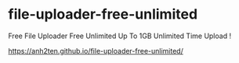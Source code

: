 # file-uploader-free-unlimited
Free File Uploader Free Unlimited Up To 1GB Unlimited Time Upload !

https://anh2ten.github.io/file-uploader-free-unlimited/
